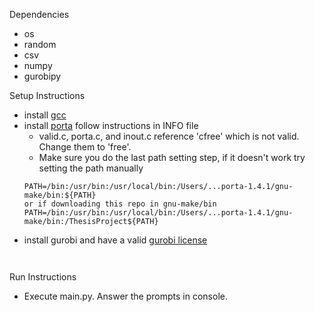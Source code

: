 Dependencies

- os
- random
- csv
- numpy
- gurobipy

Setup Instructions

- install [gcc](https://gcc.gnu.org/install/download.html)
- install [porta](https://porta.zib.de/) follow instructions in INFO file
  - valid.c, porta.c, and inout.c reference 'cfree' which is not valid. Change them to 'free'.
  - Make sure you do the last path setting step, if it doesn't work try setting the path manually 
  ```
  PATH=/bin:/usr/bin:/usr/local/bin:/Users/...porta-1.4.1/gnu-make/bin:${PATH}
  or if downloading this repo in gnu-make/bin 
  PATH=/bin:/usr/bin:/usr/local/bin:/Users/...porta-1.4.1/gnu-make/bin:/ThesisProject${PATH}
- install gurobi and have a valid [gurobi license](https://www.gurobi.com/academia/academic-program-and-licenses)
  ```
 
 Run Instructions
 
- Execute main.py. Answer the prompts in console.
